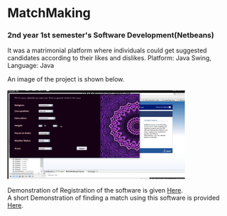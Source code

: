 # MatchMaking
### 2nd year 1st semester's Software Development(Netbeans)
It was a matrimonial platform where individuals could get suggested candidates according to their likes and dislikes.
Platform: Java Swing, Language: Java

An image of the project is shown below.<br><br>
<img src="images/pic2.jpg" width="400" height="200">


Demonstration of Registration of the software is given <a href="https://youtu.be/eX7Fov6aiaI">Here</a>.<br>
A short Demonstration of finding a match using this software is provided <a href="https://youtu.be/mjgzCJ6bTAg">Here</a>.

